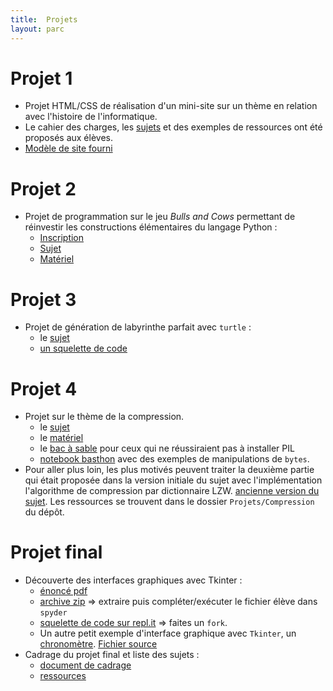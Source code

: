 ```yaml
---
title:  Projets
layout: parc
---
```


# Projet 1

* Projet HTML/CSS de réalisation d'un mini-site sur un thème en relation avec l'histoire de l'informatique. 
* Le cahier des charges, les [sujets](sujets-html-css.md) et des exemples de ressources ont été proposés aux élèves.
* [Modèle de site fourni](Projets/HTML-CSS-Histoire/modele.zip)

# Projet 2

* Projet de programmation sur le jeu _Bulls and Cows_ permettant de réinvestir les constructions élémentaires du langage Python :
  * [Inscription](https://cloud-lyon.beta.education.fr/s/CZQ256P9zNbAbN7)
  * [Sujet](Projets/BullsCows/PremiereNSI-DM-BullsCows-2021V1.pdf)
  * [Matériel](Projets/BullsCows/ProjetBullsCows.zip)


# Projet 3

* Projet de génération de labyrinthe parfait avec `turtle` :   
    *  le [sujet](Projets/Labyrinthe/Projet_Laby.pdf)
    *  [un squelette de code](Projets/Labyrinthe/squelette_laby.py)

# Projet 4

* Projet sur le thème de la compression.
    * le [sujet](Projets/Compression/PremiereNSI-DM-Compression-2021V2.pdf)
    * le [matériel](Projets/Compression/materiel_compression_eleve.zip)
    * le [bac à sable](https://mybinder.org/v2/gh/parc-nsi/premiere-nsi/master?filepath=Projets/Compression/sandbox_PIL.ipynb) pour ceux qui ne réussiraient pas à installer PIL
    * [notebook basthon](https://frama.link/ExemplesOperationsBytes2)   avec des exemples de manipulations de `bytes`. 
* Pour aller plus loin, les plus motivés peuvent traiter la deuxième partie qui était proposée dans la version initiale du sujet avec l'implémentation l'algorithme de compression par dictionnaire LZW.  [ancienne version du sujet](Projets/Compression/PremiereNSI-DM-Compression-2021V1.pdf). Les ressources se trouvent dans le dossier `Projets/Compression` du dépôt.

   
# Projet final 


* Découverte des interfaces graphiques avec Tkinter :
    * [énoncé pdf](Projets/ProjetFinal/ExempleMorpion/Mini-Projet-2021V1.pdf)
    * [archive zip](Projets/ProjetFinal/ExempleMorpion.zip) => extraire puis compléter/exécuter le fichier élève dans `spyder`
    * [squelette de code sur repl.it](https://replit.com/@fredericjunier/MorpionEleve)  => faites un `fork`.
    * Un autre petit exemple d'interface graphique avec `Tkinter`, un [chronomètre](https://replit.com/@fredericjunier/Chronometre).   [Fichier source](projets/ProjetFinal/chronometre.py)
* Cadrage du projet final et liste des sujets :
    * [document de cadrage](Projets/ProjetFinal/Cadrage/NSI_Presentation_Projet2021.pdf)
    * [ressources](Projets/ProjetFinal/Cadrage/ressources.zip)
